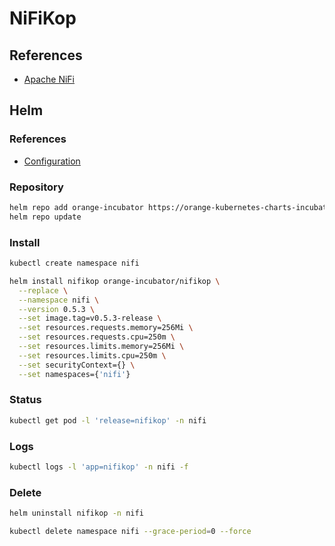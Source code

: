# NiFiKop

## References

- [Apache NiFi](/apache_nifi.md)

## Helm

### References

- [Configuration](https://github.com/Orange-OpenSource/nifikop/tree/master/helm/nifikop#configuration)

### Repository

```sh
helm repo add orange-incubator https://orange-kubernetes-charts-incubator.storage.googleapis.com/
helm repo update
```

### Install

```sh
kubectl create namespace nifi
```

```sh
helm install nifikop orange-incubator/nifikop \
  --replace \
  --namespace nifi \
  --version 0.5.3 \
  --set image.tag=v0.5.3-release \
  --set resources.requests.memory=256Mi \
  --set resources.requests.cpu=250m \
  --set resources.limits.memory=256Mi \
  --set resources.limits.cpu=250m \
  --set securityContext={} \
  --set namespaces={'nifi'}
```

### Status

```sh
kubectl get pod -l 'release=nifikop' -n nifi
```

### Logs

```sh
kubectl logs -l 'app=nifikop' -n nifi -f
```

### Delete

```sh
helm uninstall nifikop -n nifi

kubectl delete namespace nifi --grace-period=0 --force
```
